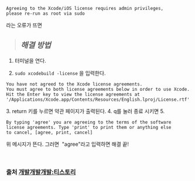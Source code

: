 ``` terminal
Agreeing to the Xcode/iOS license requires admin privileges, 
please re-run as root via sudo
```

라는 오류가 뜨면
 
> ## *해결 방법*

1. 터미널을 연다.

2. `sudo xcodebuild -license` 을 입력한다.
```
You have not agreed to the Xcode license agreements. 
You must agree to both license agreements below in order to use Xcode. 
Hit the Enter key to view the license agreements at 
'/Applications/Xcode.app/Contents/Resources/English.lproj/License.rtf'
```
3. return 키를 누르면 약관 페이지가 출력된다.
4. q를 눌러 종료 시키면
5. 
```
By typing 'agree' you are agreeing to the terms of the software 
license agreements. Type 'print' to print them or anything else 
to cancel, [agree, print, cancel]
```
위 메시지가 뜬다.
그러면  "agree"라고 입력하면 해결 끝!

</br>

### 출처 [개발개발개발:티스토리](https://devinside.tistory.com/138)

